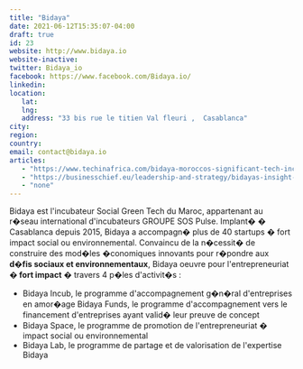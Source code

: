 ```yaml
---
title: "Bidaya"
date: 2021-06-12T15:35:07-04:00
draft: true
id: 23
website: http://www.bidaya.io
website-inactive: 
twitter: Bidaya_io
facebook: https://www.facebook.com/Bidaya.io/
linkedin: 
location: 
   lat: 
   lng: 
   address: "33 bis rue le titien Val fleuri ,  Casablanca"
city: 
region: 
country: 
email: contact@bidaya.io
articles:
   - "https://www.techinafrica.com/bidaya-moroccos-significant-tech-incubator/"
   - "https://businesschief.eu/leadership-and-strategy/bidayas-insight-social-green-tech-morocco"
   - "none"
---
```

Bidaya est l'incubateur Social Green Tech du Maroc, appartenant au r�seau international d'incubateurs GROUPE SOS Pulse. Implant� � Casablanca depuis 2015, Bidaya a accompagn� plus de 40 startups � fort impact social ou environnemental.         Convaincu de la n�cessit� de construire des mod�les �conomiques innovants pour r�pondre aux <b>d�fis sociaux et environnementaux</b>, Bidaya oeuvre pour l'entrepreneuriat<b> � fort impact</b> � travers 4 p�les d'activit�s : <ul><li>   Bidaya Incub, le programme d'accompagnement g�n�ral d'entreprises en amor�age     Bidaya Funds, le programme d'accompagnement vers le financement d'entreprises ayant valid� leur preuve de concept </li><li>    Bidaya Space, le programme de promotion de l'entrepreneuriat � impact social ou environnemental</li><li>Bidaya Lab, le programme de partage et de valorisation de l'expertise Bidaya&nbsp;</li></ul>
